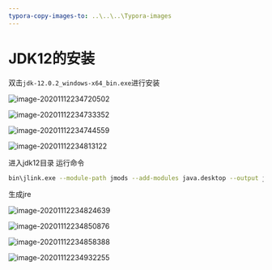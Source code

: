 ```yaml
---
typora-copy-images-to: ..\..\..\Typora-images
---
```


# JDK12的安装

双击`jdk-12.0.2_windows-x64_bin.exe`进行安装

![image-20201112234720502](G:\Typora-images\image-20201112234720502.png)

![image-20201112234733352](G:\Typora-images\image-20201112234733352.png)

![image-20201112234744559](G:\Typora-images\image-20201112234744559.png)

![image-20201112234813122](G:\Typora-images\image-20201112234813122.png)

进入jdk12目录 运行命令

```bash
bin\jlink.exe --module-path jmods --add-modules java.desktop --output jre
```

生成jre

![image-20201112234824639](G:\Typora-images\image-20201112234824639.png)

![image-20201112234850876](G:\Typora-images\image-20201112234850876.png)

![image-20201112234858388](G:\Typora-images\image-20201112234858388.png)

![image-20201112234932255](G:\Typora-images\image-20201112234932255.png)